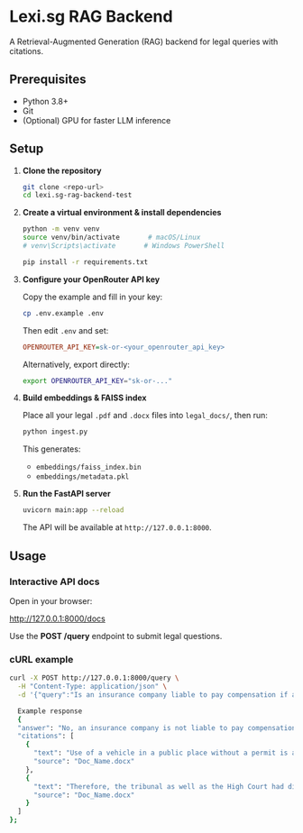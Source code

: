 # Lexi.sg RAG Backend

A Retrieval-Augmented Generation (RAG) backend for legal queries with citations.

## Prerequisites
- Python 3.8+  
- Git  
- (Optional) GPU for faster LLM inference

## Setup

1. **Clone the repository**
    ```bash
    git clone <repo-url>
    cd lexi.sg-rag-backend-test
    ```

2. **Create a virtual environment & install dependencies**
    ```bash
    python -m venv venv
    source venv/bin/activate       # macOS/Linux
    # venv\Scripts\activate       # Windows PowerShell

    pip install -r requirements.txt
    ```

3. **Configure your OpenRouter API key**

    Copy the example and fill in your key:
    ```bash
    cp .env.example .env
    ```
    Then edit `.env` and set:
    ```ini
    OPENROUTER_API_KEY=sk-or-<your_openrouter_api_key>
    ```
    Alternatively, export directly:
    ```bash
    export OPENROUTER_API_KEY="sk-or-..."
    ```

4. **Build embeddings & FAISS index**

    Place all your legal `.pdf` and `.docx` files into `legal_docs/`, then run:
    ```bash
    python ingest.py
    ```
    This generates:
    - `embeddings/faiss_index.bin`
    - `embeddings/metadata.pkl`

5. **Run the FastAPI server**
    ```bash
    uvicorn main:app --reload
    ```
    The API will be available at `http://127.0.0.1:8000`.

## Usage

### Interactive API docs
Open in your browser:

http://127.0.0.1:8000/docs

Use the **POST /query** endpoint to submit legal questions.

### cURL example
```bash
curl -X POST http://127.0.0.1:8000/query \
  -H "Content-Type: application/json" \
  -d '{"query":"Is an insurance company liable to pay compensation if a transport vehicle involved in an accident was being used without a valid permit?"}'

  Example response
  {
  "answer": "No, an insurance company is not liable to pay compensation if a transport vehicle is used without a valid permit at the time of the accident. The Supreme Court held that use of a vehicle in a public place without a permit is a fundamental statutory infraction, and such a situation is not equivalent to cases involving absence of licence, fake licence, or breach of conditions such as overloading. Therefore, the insurer is entitled to recover the compensation amount from the owner and driver after paying the claim.",
  "citations": [
    {
      "text": "Use of a vehicle in a public place without a permit is a fundamental statutory infraction. The said situations cannot be equated with absence of licence or a fake licence or a licence for different kind of vehicle, or, for that matter, violation of a condition of carrying more number of passengers.",
      "source": "Doc_Name.docx"
    },
    {
      "text": "Therefore, the tribunal as well as the High Court had directed that the insurer shall be entitled to recover the same from the owner and the driver.",
      "source": "Doc_Name.docx"
    }
  ]
};